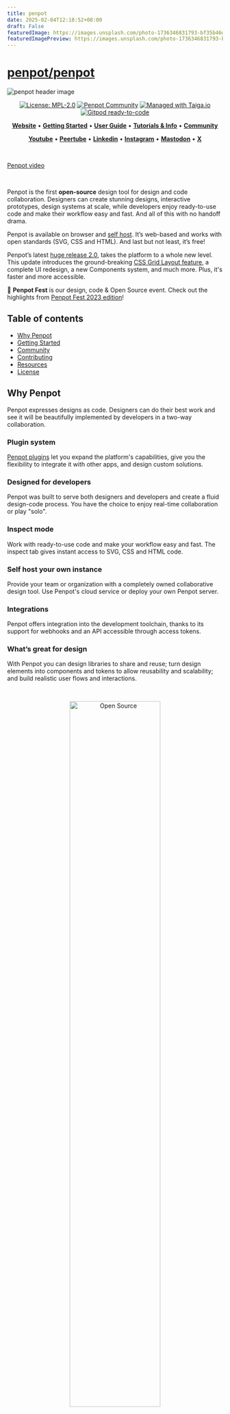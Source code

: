 ```yaml
---
title: penpot
date: 2025-02-04T12:18:52+08:00
draft: False
featuredImage: https://images.unsplash.com/photo-1736346831793-bf35b46d1371?ixid=M3w0NjAwMjJ8MHwxfHJhbmRvbXx8fHx8fHx8fDE3Mzg2NDI3MTR8&ixlib=rb-4.0.3
featuredImagePreview: https://images.unsplash.com/photo-1736346831793-bf35b46d1371?ixid=M3w0NjAwMjJ8MHwxfHJhbmRvbXx8fHx8fHx8fDE3Mzg2NDI3MTR8&ixlib=rb-4.0.3
---
```


# [penpot/penpot](https://github.com/penpot/penpot)


[uri_license]: https://www.mozilla.org/en-US/MPL/2.0
[uri_license_image]: https://img.shields.io/badge/MPL-2.0-blue.svg

<picture>
  <source media="(prefers-color-scheme: dark)" srcset="https://penpot.app/images/readme/github-dark-mode.png">
  <source media="(prefers-color-scheme: light)" srcset="https://penpot.app/images/readme/github-light-mode.png">
  <img alt="penpot header image" src="https://penpot.app/images/readme/github-light-mode.png">
</picture>

<p align="center">
<a href="https://www.mozilla.org/en-US/MPL/2.0" rel="nofollow"><img alt="License: MPL-2.0" src="https://img.shields.io/badge/MPL-2.0-blue.svg" style="max-width:100%;"></a>
<a href="https://community.penpot.app" rel="nofollow"><img alt="Penpot Community" src="https://img.shields.io/discourse/posts?server=https%3A%2F%2Fcommunity.penpot.app" style="max-width:100%;"></a>
<a href="https://tree.taiga.io/project/penpot/" title="Managed with Taiga.io" rel="nofollow"><img alt="Managed with Taiga.io" src="https://img.shields.io/badge/managed%20with-TAIGA.io-709f14.svg" style="max-width:100%;"></a>
<a href="https://gitpod.io/#https://github.com/penpot/penpot" rel="nofollow"><img alt="Gitpod ready-to-code" src="https://img.shields.io/badge/Gitpod-ready--to--code-blue?logo=gitpod" style="max-width:100%;"></a>
</p>

<p align="center">
    <a href="https://penpot.app/"><b>Website</b></a>  •  
    <a href="https://help.penpot.app/technical-guide/getting-started/"><b>Getting Started</b></a>  •  
    <a href="https://help.penpot.app/user-guide/"><b>User Guide</b></a>  •  
    <a href="https://help.penpot.app/user-guide/introduction/info/"><b>Tutorials & Info</b></a>  •  
    <a href="https://community.penpot.app/"><b>Community</b></a>
</p>
<p align="center">
    <a href="https://www.youtube.com/@Penpot"><b>Youtube</b></a>  •  
    <a href="https://peertube.kaleidos.net/a/penpot_app/video-channels"><b>Peertube</b></a>  •  
    <a href="https://www.linkedin.com/company/penpot/"><b>Linkedin</b></a>  •  
    <a href="https://instagram.com/penpot.app"><b>Instagram</b></a>  •  
    <a href="https://fosstodon.org/@penpot/"><b>Mastodon</b></a>  •  
    <a href="https://twitter.com/penpotapp"><b>X</b></a>

</p>

<br />

[Penpot video](https://github.com/penpot/penpot/assets/5446186/b8ad0764-585e-4ddc-b098-9b4090d337cc)

<br />

Penpot is the first **open-source** design tool for design and code collaboration. Designers can create stunning designs, interactive prototypes, design systems at scale, while developers enjoy ready-to-use code and make their workflow easy and fast. And all of this with no handoff drama.

Penpot is available on browser and [self host](https://penpot.app/self-host). It’s web-based and works with open standards (SVG, CSS and HTML). And last but not least, it’s free! 

Penpot’s latest [huge release 2.0](https://penpot.app/dev-diaries), takes the platform to a whole new level. This update introduces the ground-breaking [CSS Grid Layout feature](https://penpot.app/penpot-2.0), a complete UI redesign, a new Components system, and much more. Plus, it's faster and more accessible. 


🎇 **Penpot Fest** is our design, code & Open Source event. Check out the highlights from [Penpot Fest 2023 edition](https://www.youtube.com/watch?v=sOpLZaK5mDc)!

## Table of contents ##

- [Why Penpot](#why-penpot)
- [Getting Started](#getting-started)
- [Community](#community)
- [Contributing](#contributing)
- [Resources](#resources)
- [License](#license)

## Why Penpot ##

Penpot expresses designs as code. Designers can do their best work and see it will be beautifully implemented by developers in a two-way collaboration.

### Plugin system ###
[Penpot plugins](https://penpot.app/penpothub/plugins) let you expand the platform's capabilities, give you the flexibility to integrate it with other apps, and design custom solutions. 

### Designed for developers ###
Penpot was built to serve both designers and developers and create a fluid design-code process. You have the choice to enjoy real-time collaboration or play "solo".

### Inspect mode ###
Work with ready-to-use code and make your workflow easy and fast. The inspect tab gives instant access to SVG, CSS and HTML code.

### Self host your own instance ###
Provide your team or organization with a completely owned collaborative design tool. Use Penpot's cloud service or deploy your own Penpot server.

### Integrations ###
Penpot offers integration into the development toolchain, thanks to its support for webhooks and an API accessible through access tokens.

### What’s great for design ###
With Penpot you can design libraries to share and reuse; turn design elements into components and tokens to allow reusability and scalability; and build realistic user flows and interactions.

<br />

<p align="center">
  <img src="https://img.plasmic.app/img-optimizer/v1/img?src=https%3A%2F%2Fimg.plasmic.app%2Fimg-optimizer%2Fv1%2Fimg%2F9dd677c36afb477e9666ccd1d3f009ad.png" alt="Open Source" style="width: 65%;">
</p>

<br />

## Getting started ##

### Install with Elestio ###
Penpot is the only design & prototype platform that is deployment agnostic. You can use it or deploy it anywhere.

Learn how to install it with Elestio and Docker, or other options on [our website](https://penpot.app/self-host).
<br />

<p align="center">
  <img src="https://site-assets.plasmic.app/2168cf524dd543caeff32384eb9ea0a1.svg" alt="Open Source" style="width: 65%;">
</p>
<br />

## Community ##

We love the Open Source software community. Contributing is our passion and if it’s yours too, participate and [improve](https://community.penpot.app/c/help-us-improve-penpot/7) Penpot. All your designs, code and ideas are welcome!

If you need help or have any questions; if you’d like to share your experience using Penpot or get inspired; if you’d rather meet our community of developers and designers, [join our Community](https://community.penpot.app/)!

You will find the following categories:
- [Ask the Community](https://community.penpot.app/c/ask-for-help-using-penpot/6)
- [Troubleshooting](https://community.penpot.app/c/technical/8)
- [Help us Improve Penpot](https://community.penpot.app/c/help-us-improve-penpot/7)
- [#MadeWithPenpot](https://community.penpot.app/c/madewithpenpot/9)
- [Events and Announcements](https://community.penpot.app/c/announcements/5)
- [Inside Penpot](https://community.penpot.app/c/inside-penpot/21)
- [Penpot in your language](https://community.penpot.app/c/penpot-in-your-language/12)
- [Design and Code Essentials](https://community.penpot.app/c/design-and-code-essentials/22)


<br />

<p align="center">
  <img src="https://github.com/penpot/penpot/assets/5446186/6ac62220-a16c-46c9-ab21-d24ae357ed03" alt="Community" style="width: 65%;">
</p>
<br />

## Contributing ##

Any contribution will make a difference to improve Penpot. How can you get involved? 

Choose your way: 

- Create and [share Libraries & Templates](https://penpot.app/libraries-templates.html) that will be helpful for the community
- Invite your [team to join](https://design.penpot.app/#/auth/register)
- Star this repo and follow us on Social Media: [Mastodon](https://fosstodon.org/@penpot/), [Youtube](https://www.youtube.com/c/Penpot), [Instagram](https://instagram.com/penpot.app), [Linkedin](https://www.linkedin.com/company/penpotdesign),  [Peertube](https://peertube.kaleidos.net/a/penpot_app) and [X](https://twitter.com/penpotapp).
- Participate in the [Community](https://community.penpot.app/) space by asking and answering questions; reacting to others’ articles;  opening your own conversations and following along on decisions affecting the project.
- Report bugs with our easy [guide for bugs hunting](https://help.penpot.app/contributing-guide/reporting-bugs/) or [GitHub issues](https://github.com/penpot/penpot/issues)
- Become a [translator](https://help.penpot.app/contributing-guide/translations)
- Give feedback: [Email us](mailto:support@penpot.app)
- **Contribute to Penpot's code:** [Watch this video](https://www.youtube.com/watch?v=TpN0osiY-8k) by Alejandro Alonso, CIO and developer at Penpot, where he gives us a hands-on demo of how to use Penpot’s repository and make changes in both front and back end

To find (almost) everything you need to know on how to contribute to Penpot, refer to the [contributing guide](https://help.penpot.app/contributing-guide/).

<br />

<p align="center">
  <img src="https://github.com/penpot/penpot/assets/5446186/fea18923-dc06-49be-86ad-c3496a7956e6" alt="Libraries and templates" style="width: 65%;">
</p>

<br />

## Resources ##

You can ask and answer questions, have open-ended conversations, and follow along on decisions affecting the project.

💾 [Documentation](https://help.penpot.app/technical-guide/)

🚀 [Getting Started](https://help.penpot.app/technical-guide/getting-started/)

✏️ [Tutorials](https://www.youtube.com/playlist?list=PLgcCPfOv5v54WpXhHmNO7T-YC7AE-SRsr)

🏘️ [Architecture](https://help.penpot.app/technical-guide/developer/architecture/)

📚 [Dev Diaries](https://penpot.app/dev-diaries.html)


## License ##

```
This Source Code Form is subject to the terms of the Mozilla Public
License, v. 2.0. If a copy of the MPL was not distributed with this
file, You can obtain one at http://mozilla.org/MPL/2.0/.

Copyright (c) KALEIDOS INC
```
Penpot is a Kaleidos’ [open source project](https://kaleidos.net/)
